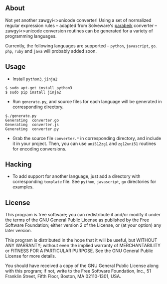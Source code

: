 ## About ##

Not yet another zawgyi<>unicode converter! Using a set of normalized regular expression rules – adapted from Solveware's [parabeik](https://github.com/ngwestar/parabaik) converter –  zawgyi<>unicode conversion routines can be generated for a variety of programming languages.

Currently, the following languages are supported – `python`, `javascript`, `go`.
`php`, `ruby` and `java` will probably added soon.

## Usage ##

+ Install `python3`, `jinja2`
```
$ sudo apt-get install python3
$ sudo pip install jinja2
```

+ Run `generate.py`, and source files for each language will be generated in corresponding directory.
```
$./generate.py
Generating  converter.go
Generating  converter.js
Generating  converter.py

```

+ Grab the source file `converter.*` in corresponding directory, and include it in your project. Then, you can use `uni512zg1` and `zg12uni51` routines for encoding conversions.

## Hacking

+ To add support for another language, just add a directory with corresponding `template` file. See `python`, `javascript`, `go` directories for examples.

## License ##

This program is free software; you can redistribute it and/or
modify it under the terms of the GNU General Public License
as published by the Free Software Foundation; either version 2
of the License, or (at your option) any later version.

This program is distributed in the hope that it will be useful,
but WITHOUT ANY WARRANTY; without even the implied warranty of
MERCHANTABILITY or FITNESS FOR A PARTICULAR PURPOSE.  See the
GNU General Public License for more details.

You should have received a copy of the GNU General Public License
along with this program; if not, write to the Free Software
Foundation, Inc., 51 Franklin Street, Fifth Floor, Boston, MA  02110-1301, USA.
